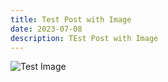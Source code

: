 ```yaml
---
title: Test Post with Image
date: 2023-07-08
description: TEst Post with Image
---
```

![](https://ucarecdn.com/fd3f45b7-da70-40ac-ad40-d16485a5b88c/ "Test Image")